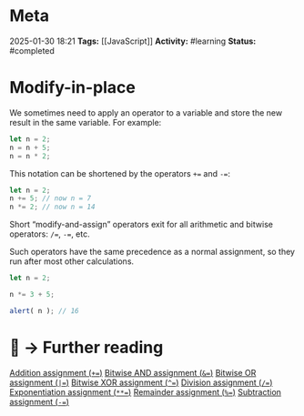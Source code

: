 # Meta
2025-01-30 18:21
**Tags:** [[JavaScript]]
**Activity:** #learning 
**Status:** #completed 

# Modify-in-place
We sometimes need to apply an operator to a variable and store the new result in the same variable. For example:
```JavaScript title:example.js
let n = 2;
n = n + 5;
n = n * 2;
```

This notation can be shortened by the operators `+=` and `-=`:
```JavaScript title:example.js
let n = 2;
n += 5; // now n = 7
n *= 2; // now n = 14
```

Short “modify-and-assign” operators exit for all arithmetic and bitwise operators: `/=`, `-=`, etc.

Such operators have the same precedence as a normal assignment, so they run after most other calculations.
```JavaScript title:example.js
let n = 2;

n *= 3 + 5;

alert( n ); // 16
```

# 📑 → Further reading
[Addition assignment (`+=`)](https://developer.mozilla.org/en-US/docs/Web/JavaScript/Reference/Operators/Addition_assignment)
[Bitwise AND assignment (`&=`)](https://developer.mozilla.org/en-US/docs/Web/JavaScript/Reference/Operators/Bitwise_AND_assignment)
[Bitwise OR assignment (`|=`)](https://developer.mozilla.org/en-US/docs/Web/JavaScript/Reference/Operators/Bitwise_OR_assignment)
[Bitwise XOR assignment (`^=`)](https://developer.mozilla.org/en-US/docs/Web/JavaScript/Reference/Operators/Bitwise_XOR_assignment)
[Division assignment (`/=`)](https://developer.mozilla.org/en-US/docs/Web/JavaScript/Reference/Operators/Division_assignment)
[Exponentiation assignment (`**=`)](https://developer.mozilla.org/en-US/docs/Web/JavaScript/Reference/Operators/Division_assignment)
[Remainder assignment (`%=`)](https://developer.mozilla.org/en-US/docs/Web/JavaScript/Reference/Operators/Remainder_assignment)
[Subtraction assignment (`-=`)](https://developer.mozilla.org/en-US/docs/Web/JavaScript/Reference/Operators/Subtraction_assignment)
